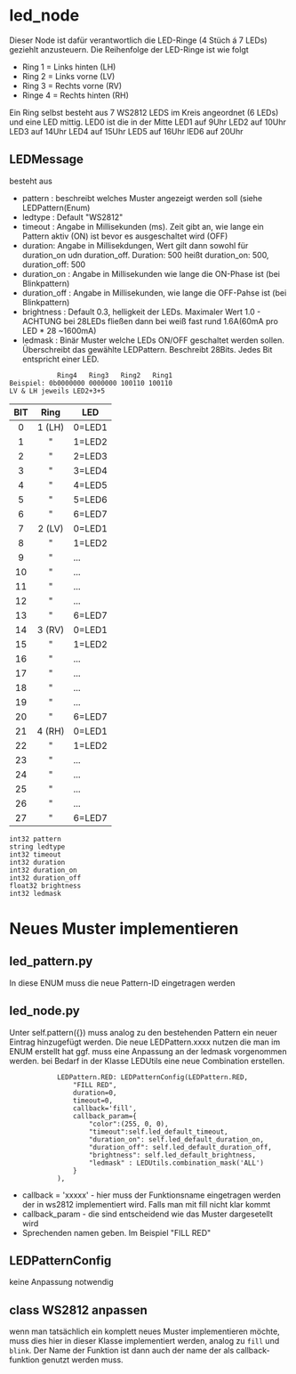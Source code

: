 # led_node
Dieser Node ist dafür verantwortlich die LED-Ringe (4 Stüch á 7 LEDs) geziehlt anzusteuern. Die Reihenfolge der LED-Ringe ist wie folgt
- Ring 1 = Links hinten (LH)
- Ring 2 = Links vorne (LV)
- Ring 3 = Rechts vorne (RV)
- Ringe 4 = Rechts hinten (RH)

Ein Ring selbst besteht aus 7 WS2812 LEDS im Kreis angeordnet (6 LEDs) und eine LED mittig.
LED0 ist die in der Mitte
LED1 auf 9Uhr
LED2 auf 10Uhr
LED3 auf 14Uhr
LED4 auf 15Uhr
LED5 auf 16Uhr
lED6 auf 20Uhr

## LEDMessage
besteht aus
- pattern : beschreibt welches Muster angezeigt werden soll (siehe LEDPattern(Enum)
- ledtype : Default "WS2812"
- timeout : Angabe in Millisekunden (ms). Zeit gibt an, wie lange ein Pattern aktiv (ON) ist bevor es ausgeschaltet wird (OFF)
- duration: Angabe in Millisekdungen, Wert gilt dann sowohl für duration_on udn duration_off. Duration: 500 heißt duration_on: 500, duration_off: 500
- duration_on : Angabe in Millisekunden wie lange die ON-Phase ist (bei Blinkpattern)
- duration_off : Angabe in Millisekunden, wie lange die OFF-Pahse ist (bei Blinkpattern)
- brightness : Default 0.3, helligkeit der LEDs. Maximaler Wert 1.0 - ACHTUNG bei 28LEDs fließen dann bei weiß fast rund 1.6A(60mA pro LED * 28 ~1600mA)
- ledmask : Binär Muster welche LEDs ON/OFF geschaltet werden sollen. Überschreibt das gewählte LEDPattern. Beschreibt 28Bits. Jedes Bit entspricht einer LED.
```
            Ring4   Ring3   Ring2   Ring1
Beispiel: 0b0000000 0000000 100110 100110
LV & LH jeweils LED2+3+5
```
|  BIT  |  Ring  | LED    |
| :---: | :----: | ------ |
|   0   | 1 (LH) | 0=LED1 |
|   1   |   "    | 1=LED2 |
|   2   |   "    | 2=LED3 |
|   3   |   "    | 3=LED4 |
|   4   |   "    | 4=LED5 |
|   5   |   "    | 5=LED6 |
|   6   |   "    | 6=LED7 |
|   7   | 2 (LV) | 0=LED1 |
|   8   |   "    | 1=LED2 |
|   9   |   "    | ...    |
|  10   |   "    | ...    |
|  11   |   "    | ...    |
|  12   |   "    | ...    |
|  13   |   "    | 6=LED7 |
|  14   | 3 (RV) | 0=LED1 |
|  15   |   "    | 1=LED2 |
|  16   |   "    | ...    |
|  17   |   "    | ...    |
|  18   |   "    | ...    |
|  19   |   "    | ...    |
|  20   |   "    | 6=LED7 |
|  21   | 4 (RH) | 0=LED1 |
|  22   |   "    | 1=LED2 |
|  23   |   "    | ...    |
|  24   |   "    | ...    |
|  25   |   "    | ...    |
|  26   |   "    | ...    |
|  27   |   "    | 6=LED7 |



```
int32 pattern
string ledtype
int32 timeout
int32 duration
int32 duration_on
int32 duration_off
float32 brightness
int32 ledmask
```

# Neues Muster implementieren

## led_pattern.py
In diese ENUM muss die neue Pattern-ID eingetragen werden

## led_node.py
Unter self.pattern({}) muss analog zu den bestehenden Pattern ein neuer Eintrag hinzugefügt werden.
Die neue LEDPattern.xxxx nutzen die man im ENUM erstellt hat
ggf. muss eine Anpassung an der ledmask vorgenommen werden.
bei Bedarf in der Klasse LEDUtils eine neue Combination erstellen.

```
            LEDPattern.RED: LEDPatternConfig(LEDPattern.RED, 
                "FILL RED", 
                duration=0, 
                timeout=0, 
                callback='fill', 
                callback_param={
                    "color":(255, 0, 0),
                    "timeout":self.led_default_timeout, 
                    "duration_on": self.led_default_duration_on, 
                    "duration_off": self.led_default_duration_off, 
                    "brightness": self.led_default_brightness,
                    "ledmask" : LEDUtils.combination_mask('ALL')
                }
            ),
```
- callback = 'xxxxx' - hier muss der Funktionsname eingetragen werden der in ws2812 implementiert wird. Falls man mit fill nicht klar kommt
- callback_param - die sind entscheidend wie das Muster dargesetellt wird
- Sprechenden namen geben. Im Beispiel "FILL RED"


## LEDPatternConfig
keine Anpassung notwendig

## class WS2812 anpassen
wenn man tatsächlich ein komplett neues Muster implementieren möchte, muss dies hier in dieser Klasse implementiert werden, analog zu `fill` und `blink`.
Der Name der Funktion ist dann auch der name der als callback-funktion genutzt werden muss.
